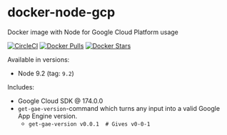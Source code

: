 # docker-node-gcp

Docker image with Node for Google Cloud Platform usage

[![CircleCI](https://circleci.com/gh/LowieHuyghe/docker-node-gcp.svg?style=svg)](https://circleci.com/gh/LowieHuyghe/docker-node-gcp)
[![Docker Pulls](https://img.shields.io/docker/pulls/lowieh/docker-node-gcp.svg)](https://hub.docker.com/r/lowieh/docker-node-gcp)
[![Docker Stars](https://img.shields.io/docker/stars/lowieh/docker-node-gcp.svg)](https://hub.docker.com/r/lowieh/docker-node-gcp)

Available in versions:
* Node 9.2 (tag: `9.2`)

Includes:
* Google Cloud SDK @ 174.0.0
* `get-gae-version`-command which turns any input into a valid Google App Engine version.
  - `get-gae-version v0.0.1  # Gives v0-0-1`
